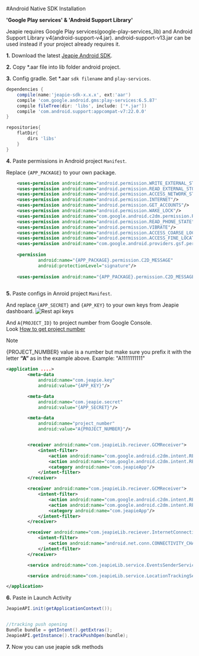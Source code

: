 #Android Native SDK Installation

**'Google Play services' & 'Android Support Library'**

Jeapie requires Google Play services(google-play-services_lib) and Android Support Library v4(android-support-v4.jar). android-support-v13.jar can be used instead if your project already requires it.

**1.** Download the latest [Jeapie Android SDK](https://github.com/Jeapie/jeapie-android).

**2.** Copy \*.aar file into lib folder android project.


**3.** Config gradle. Set \*.aar `sdk filename` and `play-services`.

```gradle
dependencies {
    compile(name:'jeapie-sdk-x.x.x', ext:'aar')
    compile 'com.google.android.gms:play-services:6.5.87'
    compile fileTree(dir: 'libs', include: ['*.jar'])
    compile 'com.android.support:appcompat-v7:22.0.0'
}

repositories{
    flatDir{
        dirs 'libs'
    }
}
```

**4.** Paste permissions in Android project `Manifest`.

Replace `{APP_PACKAGE}` to your own package.

```xml
    <uses-permission android:name="android.permission.WRITE_EXTERNAL_STORAGE"/>
    <uses-permission android:name="android.permission.READ_EXTERNAL_STORAGE"/>
    <uses-permission android:name="android.permission.ACCESS_NETWORK_STATE"/>
    <uses-permission android:name="android.permission.INTERNET"/>
    <uses-permission android:name="android.permission.GET_ACCOUNTS"/>
    <uses-permission android:name="android.permission.WAKE_LOCK"/>
    <uses-permission android:name="com.google.android.c2dm.permission.RECEIVE"/>
    <uses-permission android:name="android.permission.READ_PHONE_STATE"/>
    <uses-permission android:name="android.permission.VIBRATE"/>
    <uses-permission android:name="android.permission.ACCESS_COARSE_LOCATION"/>
    <uses-permission android:name="android.permission.ACCESS_FINE_LOCATION"/>
    <uses-permission android:name="com.google.android.providers.gsf.permission.READ_GSERVICES"/>
    
    <permission
            android:name="{APP_PACKAGE}.permission.C2D_MESSAGE"
            android:protectionLevel="signature"/>
    
    <uses-permission android:name="{APP_PACKAGE}.permission.C2D_MESSAGE"/>
    
```

**5.** Paste configs in Anroid project `Manifest`. 

And replace `{APP_SECRET}` and `{APP_KEY}` to your own keys from Jeapie dashboard.
![Rest api keys](/img/00000206.png)


And `A{PROJECT_ID}` to project number from Google Console.<br>
Look [How to get project number](Android-Generating-a-GCM-Push-Notification-Key/#step-1-create-a-google-project-and-save-the-project-number)

<div class="admonition note">
<p class="first admonition-title"><span class="highlighted">Note</span></p>
<p class="last">{PROJECT_NUMBER} value is a number but make sure you prefix it with the letter <b>“A”</b> as in the example above.
Example: "A1111111111"</p>
</div>


```xml
<application ....>
        <meta-data
            android:name="com.jeapie.key"
            android:value="{APP_KEY}"/>

        <meta-data
            android:name="com.jeapie.secret"
            android:value="{APP_SECRET}"/>

        <meta-data
            android:name="project_number"
            android:value="A{PROJECT_NUMBER}"/>


        <receiver android:name="com.jeapieLib.reciever.GCMReceiver">
            <intent-filter>
                <action android:name="com.google.android.c2dm.intent.RECEIVE"/>
                <action android:name="com.google.android.c2dm.intent.REGISTRATION"/>
                <category android:name="com.jeapieApp"/>
            </intent-filter>
        </receiver>

        <receiver android:name="com.jeapieLib.reciever.GCMReceiver">
            <intent-filter>
                <action android:name="com.google.android.c2dm.intent.RECEIVE"/>
                <action android:name="com.google.android.c2dm.intent.REGISTRATION"/>
                <category android:name="com.jeapieApp"/>
            </intent-filter>
        </receiver>

        <receiver android:name="com.jeapieLib.reciever.InternetConnectionReceiver">
            <intent-filter>
                <action android:name="android.net.conn.CONNECTIVITY_CHANGE"/>
            </intent-filter>
        </receiver>

        <service android:name="com.jeapieLib.service.EventsSenderService"/>

        <service android:name="com.jeapieLib.service.LocationTrackingService"/>

</application>
```

**6.** Paste in Launch Activity

```java
JeapieAPI.init(getApplicationContext());


//tracking push opening
Bundle bundle = getIntent().getExtras();
JeapieAPI.getInstance().trackPushOpen(bundle);
```


**7.** Now you can use jeapie sdk methods

<!--* To see all available methods, see our [Android SDK API Documentation](Android-Native-SDK-API.md).-->